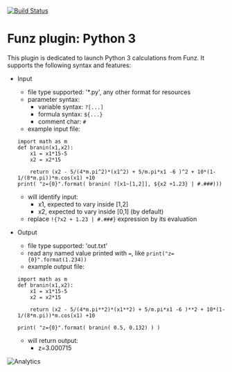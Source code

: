[![Build Status](https://travis-ci.org/Funz/plugin-MyPlugin.png)](https://travis-ci.org/Funz/plugin-MyPlugin)

# Funz plugin: Python 3

This plugin is dedicated to launch Python 3 calculations from Funz.
It supports the following syntax and features:

* Input
  * file type supported: '*.py', any other format for resources
  * parameter syntax: 
    * variable syntax: `?[...]`
    * formula syntax: `${...}`
    * comment char: `#`
  * example input file:
  ```
  import math as m
  def branin(x1,x2):
      x1 = x1*15-5
      x2 = x2*15

      return (x2 - 5/(4*m.pi^2)*(x1^2) + 5/m.pi*x1 -6 )^2 + 10*(1-1/(8*m.pi))*m.cos(x1) +10
  print( "z={0}".format( branin( ?[x1~[1,2]], ${x2 +1.23} | #.###)))
  ```
    * will identify input:
      * x1, expected to vary inside [1,2]
      * x2, expected to vary inside [0,1] (by default)
    * replace `!{?x2 + 1.23 | #.###}` expression by its evaluation

* Output
  * file type supported: 'out.txt'
  * read any named value printed with `=`, like `print("z={0}".format(1.234))`
  * example output file:
  ```
  import math as m
  def branin(x1,x2):
      x1 = x1*15-5
      x2 = x2*15

      return (x2 - 5/(4*m.pi**2)*(x1**2) + 5/m.pi*x1 -6 )**2 + 10*(1-1/(8*m.pi))*m.cos(x1) +10

  print( "z={0}".format( branin( 0.5, 0.132) ) )
  ```
  * will return output:
    * z=3.000715


![Analytics](https://ga-beacon.appspot.com/UA-109580-20/plugin-Python)

